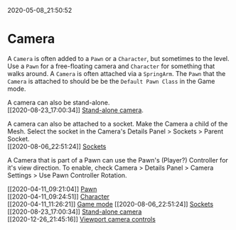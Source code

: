 2020-05-08_21:50:52

# Camera

A `Camera` is often added to a `Pawn` or a `Character`, but sometimes to the level.
Use a `Pawn` for a free-floating camera and `Character` for something that walks around.
A `Camera` is often attached via a `SpringArm`.
The `Pawn` that the `Camera` is attached to should be be the `Default Pawn Class` in the Game mode.

A camera can also be stand-alone.  
[[2020-08-23_17:00:34]] [Stand-alone camera](./Stand-alone%20camera.md).

A camera can also be attached to a socket.
Make the Camera a child of the Mesh.
Select the socket in the Camera's Details Panel > Sockets > Parent Socket.  
[[2020-08-06_22:51:24]] [Sockets](./Sockets.md)  

A Camera that is part of a Pawn can use the Pawn's (Player?) Controller for it's view direction.
To enable, check Camera > Details Panel > Camera Settings > Use Pawn Controller Rotation.

[[2020-04-11_09:21:04]] [Pawn](./Pawn.md)  
[[2020-04-11_09:24:51]] [Character](./Character.md)  
[[2020-04-11_11:26:21]] [Game mode](./Game%20mode.md)
[[2020-08-06_22:51:24]] [Sockets](./Sockets.md)  
[[2020-08-23_17:00:34]] [Stand-alone camera](./Stand-alone%20camera.md)  
[[2020-12-26_21:45:16]] [Viewport camera controls](./Viewport%20camera%20controls.md)  
